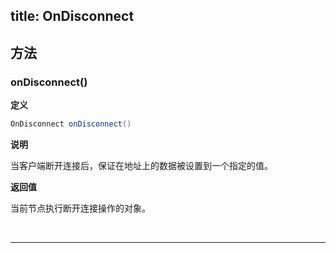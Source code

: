 title:  OnDisconnect
---

## 方法

### onDisconnect()
**定义**

```java
OnDisconnect onDisconnect()
```

**说明**

当客户端断开连接后，保证在地址上的数据被设置到一个指定的值。

**返回值**

当前节点执行断开连接操作的对象。

</br>

---